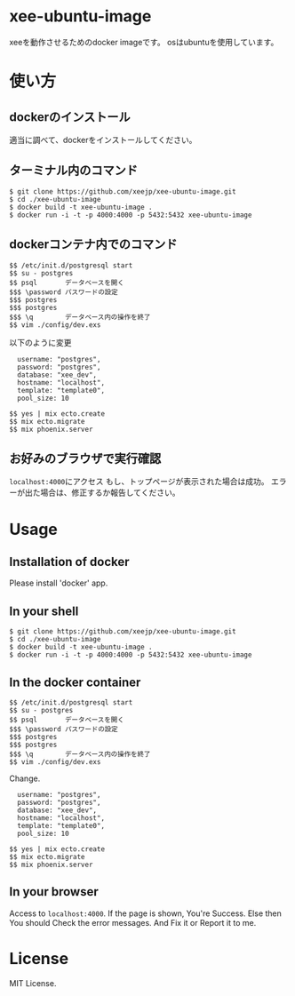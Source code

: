 # xee-ubuntu-image
xeeを動作させるためのdocker imageです。
osはubuntuを使用しています。

# 使い方
## dockerのインストール
適当に調べて、dockerをインストールしてください。

## ターミナル内のコマンド
```
$ git clone https://github.com/xeejp/xee-ubuntu-image.git
$ cd ./xee-ubuntu-image
$ docker build -t xee-ubuntu-image .
$ docker run -i -t -p 4000:4000 -p 5432:5432 xee-ubuntu-image
```

## dockerコンテナ内でのコマンド
```
$$ /etc/init.d/postgresql start
$$ su - postgres
$$ psql       データベースを開く
$$$ \password パスワードの設定
$$$ postgres
$$$ postgres
$$$ \q        データベース内の操作を終了
$$ vim ./config/dev.exs
```

以下のように変更
```
  username: "postgres",
  password: "postgres",
  database: "xee_dev",
  hostname: "localhost",
  template: "template0",
  pool_size: 10
```

```
$$ yes | mix ecto.create
$$ mix ecto.migrate
$$ mix phoenix.server
```

## お好みのブラウザで実行確認
`localhost:4000`にアクセス
もし、トップページが表示された場合は成功。
エラーが出た場合は、修正するか報告してください。


# Usage
## Installation of docker
Please install 'docker' app.

## In your shell
```
$ git clone https://github.com/xeejp/xee-ubuntu-image.git
$ cd ./xee-ubuntu-image
$ docker build -t xee-ubuntu-image .
$ docker run -i -t -p 4000:4000 -p 5432:5432 xee-ubuntu-image
```

## In the docker container
```
$$ /etc/init.d/postgresql start
$$ su - postgres
$$ psql       データベースを開く
$$$ \password パスワードの設定
$$$ postgres
$$$ postgres
$$$ \q        データベース内の操作を終了
$$ vim ./config/dev.exs
```

Change.
```
  username: "postgres",
  password: "postgres",
  database: "xee_dev",
  hostname: "localhost",
  template: "template0",
  pool_size: 10
```

```
$$ yes | mix ecto.create
$$ mix ecto.migrate
$$ mix phoenix.server
```

## In your browser
Access to `localhost:4000`.
If the page is shown, You're Success.
Else then You should Check the error messages. And Fix it or Report it to me.

# License
MIT License.
